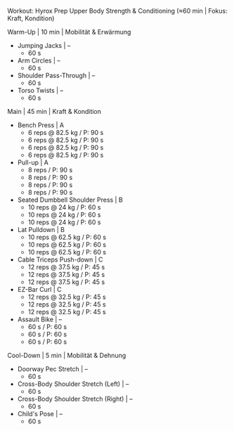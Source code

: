 Workout: Hyrox Prep Upper Body Strength & Conditioning (≈60 min | Fokus: Kraft, Kondition)

Warm-Up | 10 min | Mobilität & Erwärmung
- Jumping Jacks | –
    - 60 s
- Arm Circles | –
    - 60 s
- Shoulder Pass-Through | –
    - 60 s
- Torso Twists | –
    - 60 s

Main | 45 min | Kraft & Kondition
- Bench Press | A
    - 6 reps @ 82.5 kg / P: 90 s
    - 6 reps @ 82.5 kg / P: 90 s
    - 6 reps @ 82.5 kg / P: 90 s
    - 6 reps @ 82.5 kg / P: 90 s
- Pull-up | A
    - 8 reps / P: 90 s
    - 8 reps / P: 90 s
    - 8 reps / P: 90 s
    - 8 reps / P: 90 s
- Seated Dumbbell Shoulder Press | B
    - 10 reps @ 24 kg / P: 60 s
    - 10 reps @ 24 kg / P: 60 s
    - 10 reps @ 24 kg / P: 60 s
- Lat Pulldown | B
    - 10 reps @ 62.5 kg / P: 60 s
    - 10 reps @ 62.5 kg / P: 60 s
    - 10 reps @ 62.5 kg / P: 60 s
- Cable Triceps Push-down | C
    - 12 reps @ 37.5 kg / P: 45 s
    - 12 reps @ 37.5 kg / P: 45 s
    - 12 reps @ 37.5 kg / P: 45 s
- EZ-Bar Curl | C
    - 12 reps @ 32.5 kg / P: 45 s
    - 12 reps @ 32.5 kg / P: 45 s
    - 12 reps @ 32.5 kg / P: 45 s
- Assault Bike | –
    - 60 s / P: 60 s
    - 60 s / P: 60 s
    - 60 s / P: 60 s

Cool-Down | 5 min | Mobilität & Dehnung
- Doorway Pec Stretch | –
    - 60 s
- Cross-Body Shoulder Stretch (Left) | –
    - 60 s
- Cross-Body Shoulder Stretch (Right) | –
    - 60 s
- Child's Pose | –
    - 60 s